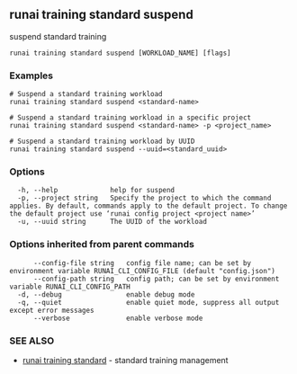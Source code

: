 ## runai training standard suspend

suspend standard training

```
runai training standard suspend [WORKLOAD_NAME] [flags]
```

### Examples

```
# Suspend a standard training workload
runai training standard suspend <standard-name>

# Suspend a standard training workload in a specific project
runai training standard suspend <standard-name> -p <project_name>

# Suspend a standard training workload by UUID
runai training standard suspend --uuid=<standard_uuid>
```

### Options

```
  -h, --help             help for suspend
  -p, --project string   Specify the project to which the command applies. By default, commands apply to the default project. To change the default project use ‘runai config project <project name>’
  -u, --uuid string      The UUID of the workload
```

### Options inherited from parent commands

```
      --config-file string   config file name; can be set by environment variable RUNAI_CLI_CONFIG_FILE (default "config.json")
      --config-path string   config path; can be set by environment variable RUNAI_CLI_CONFIG_PATH
  -d, --debug                enable debug mode
  -q, --quiet                enable quiet mode, suppress all output except error messages
      --verbose              enable verbose mode
```

### SEE ALSO

* [runai training standard](runai_training_standard.md)	 - standard training management

